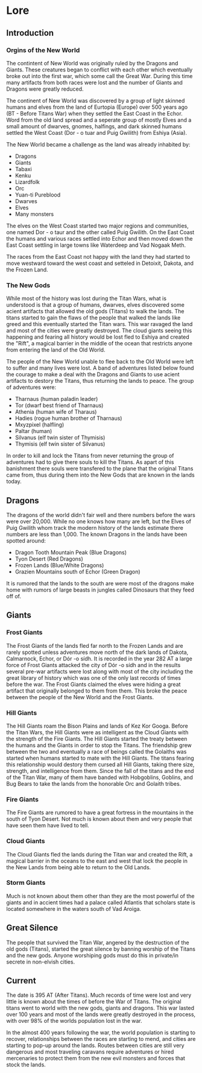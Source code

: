 # Lore

## Introduction

### Orgins of the New World

The contintent of New World was originally ruled by the Dragons and Giants.  These creatures began to conflict with each other which eventually broke out into the first war, which some call the Great War.  During this time many artifacts from both races were lost and the number of Giants and Dragons were greatly reduced. 

The continent of New World was discovered by a group of light skinned humans and elves from the land of Eurtopia (Europe) over 500 years ago (BT - Before Titans War) when they settled the East Coast in the Echor.  Word from the old land spread and a seperate group of mostly Elves and a small amount of dwarves, gnomes, halfings, and dark skinned humans settled the West Coast (Dor - o tuar and Puig Gwilith) from Eshiya (Asia).  

The New World became a challenge as the land was already inhabited by:

- Dragons
- Giants
- Tabaxi
- Kenku
- Lizardfolk
- Orc
- Yuan-ti Pureblood
- Dwarves
- Elves
- Many monsters 

The elves on the West Coast started two major regions and communities, one named Dor - o taur and the other called Puig Gwilith.  On the East Coast the humans and various races settled into Echor and then moved down the East Coast settling in large towns like Waterdeep and Vad Nogaak Meth.  

The races from the East Coast not happy with the land they had started to move westward toward the west coast and setteled in Detoixit, Dakota, and the Frozen Land.

### The New Gods

While most of the history was lost during the Titan Wars, what is understood is that a group of humans, dwarves, elves discovered some acient artifacts that allowed the old gods (Titans) to walk the lands.  The titans started to gain the flaws of the people that walked the lands like greed and this eventually started the Titan wars.  This war ravaged the land and most of the cities were greatly destroyed.  The cloud giants seeing this happening and fearing all history would be lost fled to Eshiya and created the "Rift", a magical barrier in the middle of the ocean that restricts anyone from entering the land of the Old World.

The people of the New World unable to flee back to the Old World were left to suffer and many lives were lost.  A band of adventures listed below found the courage to make a deal with the Dragons and Giants to use acient artifacts to destory the Titans, thus returning the lands to peace.  The group of adventures were:

- Tharnaus (human paladin leader)
- Tor (dwarf best friend of Tharnaus)
- Athenia (human wife of Tharaus)
- Hadies (rogue human brother of Tharnaus)
- Mxyzpixel (halfling)
- Paltar (human)
- Silvanus (elf twin sister of Thymisis)
- Thymisis (elf twin sister of Silvanus)

In order to kill and lock the Titans from never returning the group of adventures had to give there souls to kill the Titans.  As apart of this banishment there souls were transfered to the plane that the original Titans came from, thus during them into the New Gods that are known in the lands today.  

## Dragons

The dragons of the world didn't fair well and there numbers before the wars were over 20,000.  While no one knows how many are left, but the Elves of Puig Gwilith whom track the modern history of the lands estimate there numbers are less than 1,000.  The known Dragons in the lands have been spotted around:

- Dragon Tooth Mountain Peak (Blue Dragons)
- Tyon Desert (Red Dragons)
- Frozen Lands (Blue/White Dragons)
- Grazien Mountains south of Echor (Green Dragon)

It is rumored that the lands to the south are were most of the dragons make home with rumors of large beasts in jungles called Dinosaurs that they feed off of.

## Giants

### Frost Giants

The Frost Giants of the lands fled far north to the Frozen Lands and are rarely spotted unless adventures move north of the dark lands of Dakota, Calmarnock, Echor, or Dór -o sídh.  It is recorded in the year 282 AT a large force of Frost Giants attacked the city of Dór -o sídh and in the results several pre-war artifacts were lost along with most of the city including the great library of history which was one of the only last records of times before the war.  The Frost Giants claimed the elves were hiding a great artifact that originally belonged to them from them.  This broke the peace between the people of the New World and the Frost Giants.

### Hill Giants

The Hill Giants roam the Bison Plains and lands of Kez Kor Googa.  Before the Titan Wars, the Hill Giants were as intelligent as the Cloud Giants with the strength of the Fire Giants.  The Hill Giants started the treaty between the humans and the Giants in order to stop the Titans.  The friendship grew between the two and eventually a race of beings called the Golaiths was started when humans started to mate with the Hill Giants.  The titans fearing this relationship would destory them cursed all Hill Giants, taking there size, strength, and intelligence from them.  Since the fall of the titans and the end of the Titan War, many of them have banded with Hobgoblins, Goblins, and Bug Bears to take the lands from the honorable Orc and Golaith tribes.

### Fire Giants

The Fire Giants are rumored to have a great fortress in the mountains in the south of Tyon Desert. Not much is known about them and very people that have seen them have lived to tell. 

### Cloud Giants

The Cloud Giants fled the lands during the Titan war and created the Rift, a magical barrier in the oceans to the east and west that lock the people in the New Lands from being able to return to the Old Lands.

### Storm Giants

Much is not known about them other than they are the most powerful of the giants and in accient times had a palace called Atlantis that scholars state is located somewhere in the waters south of Vad Aroiga.

## Great Silence

The people that survived the Titan War, angered by the destruction of the old gods (Titans), started the great silence by banning worship of the Titans and the new gods.  Anyone worshiping gods must do this in private/in secrete in non-elvish cities.  

## Current

The date is 395 AT (After Titans).  Much records of time were lost and very little is known about the times of before the War of Titans.  The original titans went to world with the new gods, giants and dragons.  This war lasted over 100 years and most of the lands were greatly destroyed in the process, with over 98% of the worlds population lost in the war.

In the almost 400 years following the war, the world population is starting to recover, relationships between the races are starting to mend, and cities are starting to pop-up around the lands.  Routes between cities are still very dangerous and most traveling caravans require adventures or hired mercenaries to protect them from the new evil monsters and forces that stock the lands.  
